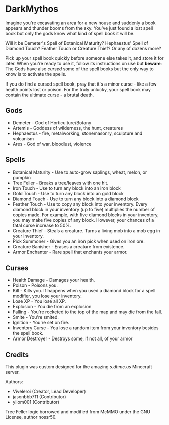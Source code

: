 # DarkMythos

Imagine you're excavating an area for a new house and suddenly a book appears and thunder booms from the sky. You've just found a lost spell book but only the gods know what kind of spell book it will be.

Will it be Demeter's Spell of Botanical Maturity? Hephaestus' Spell of Diamond Touch? Feather Touch or Creature Thief? Or any of dozens more?

Pick up your spell book quickly before someone else takes it, and store it for later. When you're ready to use it, follow its instructions on use but **beware**: The Gods have also *cursed* some of the spell books but the only way to know is to activate the spells. 

If you do find a cursed spell book, pray that it's a minor curse - like a few health points lost or poison. For the truly unlucky, your spell book may contain the ultimate curse - a brutal death. 

## Gods

- Demeter - God of Horticulture/Botany
- Artemis - Goddess of wilderness, the hunt, creatures
- Hephaestus - fire, metalworking, stonemasonry, sculpture and volcanism
- Ares - God of war, bloodlust, violence


## Spells

- Botanical Maturity - Use to auto-grow saplings, wheat, melon, or pumpkin
- Tree Feller - Breaks a tree/leaves with one hit.
- Iron Touch - Use to turn any block into an iron block
- Gold Touch - Use to turn any block into an gold block
- Diamond Touch - Use to turn any block into a diamond block
- Feather Touch - Use to copy any block into your inventory. Every diamond block in your inventory (up to five) multiplies the number of copies made. For example, with five diamond blocks in your inventory, you may make five copies of any block. However, your chances of a fatal curse increase to 50%.
- Creature Thief - Steals a creature. Turns a living mob into a mob egg in your inventory.
- Pick Summoner - Gives you an iron pick when used on iron ore.
- Creature Banisher - Erases a creature from existence.
- Armor Enchanter - Rare spell that enchants your armor.


## Curses

- Health Damage - Damages your health.
- Poison - Poisons you.
- Kill - Kills you. If happens when you used a diamond block for a spell modifier, you lose your inventory.
- Lose XP - You lose all XP.
- Explosion - You die from an explosion
- Falling - You're rocketed to the top of the map and may die from the fall.
- Smite - You're smited.
- Ignition - You're set on fire.
- Inventory Curse - You lose a random item from your inventory besides the spell book.
- Armor Destroyer - Destroys some, if not all, of your armor


## Credits

This plugin was custom designed for the amazing *s.dhmc.us* Minecraft server.

Authors:

- Viveleroi (Creator, Lead Developer)
- jasonbbb711 (Contributor)
- yllom001 (Contributor)

Tree Feller logic borrowed and modified from McMMO under the GNU License, author nossr50.



